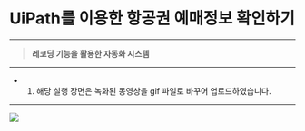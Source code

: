 # UiPath를 이용한 항공권 예매정보 확인하기
-----

>__레코딩 기능을 활용한 자동화 시스템__
-----

+ 1. 해당 실행 장면은 녹화된 동영상을 gif 파일로 바꾸어 업로드하였습니다.

-----
<img src="https://user-images.githubusercontent.com/85730066/208571758-fefeec5e-7fe5-434e-8633-8d23c4a92d36.gif">

